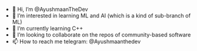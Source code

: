 - 👋 Hi, I’m @AyushmaanTheDev
- 👀 I’m interested in learning ML and AI (which is a kind of sub-branch of ML)
- 🌱 I’m currently learning C++
- 💞️ I’m looking to collaborate on the repos of community-based software 
- 📫 How to reach me telegram: @Ayushmaanthedev

<!---
AyushmaanTheDev/AyushmaanTheDev is a ✨ special ✨ repository because its `README.md` (this file) appears on your GitHub profile.
You can click the Preview link to take a look at your changes.
--->

